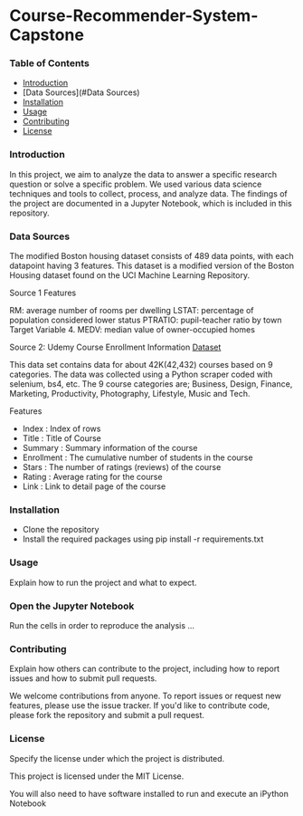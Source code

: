 # Course-Recommender-System-Capstone


### Table of Contents
- [Introduction](#Introduction)
- [Data Sources](#Data Sources)
- [Installation](#Installation)
- [Usage](#Usage)
- [Contributing](#Contributing)
- [License](#License)

### Introduction
In this project, we aim to analyze the data to answer a specific research question or solve a specific problem. We used various data science techniques and tools to collect, process, and analyze data. The findings of the project are documented in a Jupyter Notebook, which is included in this repository.

### Data Sources
The modified Boston housing dataset consists of 489 data points, with each datapoint having 3 features. This dataset is a modified version of the Boston Housing dataset found on the UCI Machine Learning Repository.

Source 1
Features

RM: average number of rooms per dwelling
LSTAT: percentage of population considered lower status
PTRATIO: pupil-teacher ratio by town
Target Variable 4. MEDV: median value of owner-occupied homes

Source 2: Udemy Course Enrollment Information [Dataset]([https://www.kaggle.com/datasets/songseungwon/2020-udemy-courses-dataset?select=udemy_finance.csv])

This data set contains data for about 42K(42,432) courses based on 9 categories. The data was collected using a Python scraper coded with selenium, bs4, etc.
The 9 course categories are; Business, Design, Finance, Marketing, Productivity, Photography, Lifestyle, Music and Tech. 

Features

- Index : Index of rows
- Title : Title of Course
- Summary : Summary information of the course
- Enrollment : The cumulative number of students in the course
- Stars : The number of ratings (reviews) of the course
- Rating : Average rating for the course
- Link : Link to detail page of the course

### Installation
- Clone the repository
- Install the required packages using pip install -r requirements.txt

### Usage
Explain how to run the project and what to expect.

### Open the Jupyter Notebook
Run the cells in order to reproduce the analysis
...

### Contributing
Explain how others can contribute to the project, including how to report issues and how to submit pull requests.

We welcome contributions from anyone. To report issues or request new features, please use the issue tracker. If you'd like to contribute code, please fork the repository and submit a pull request.

### License
Specify the license under which the project is distributed.

This project is licensed under the MIT License.

You will also need to have software installed to run and execute an iPython Notebook

